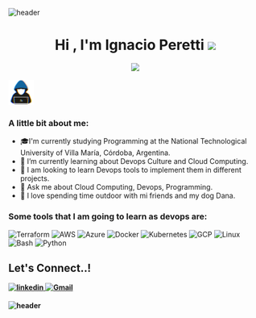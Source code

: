 ![header](https://capsule-render.vercel.app/api?type=waving&color=gradient&text=Hello%20World!&height=100&section=header&fontColor=d6ace6)
<h1 align="center"><b>Hi , I'm Ignacio Peretti </b><img src="https://media.giphy.com/media/hvRJCLFzcasrR4ia7z/giphy.gif" width="35"></h1>
<!--  -->
<p align="center">

<p align="center">
   <img src="https://readme-typing-svg.herokuapp.com/?lines=Welcome+to+my+GitHub+Profile!;I'm+from+Córdoba,+Argentina.;&center=true&width=360&height=30">
</p>

</a><picture><img src = "https://github.com/0xAbdulKhalid/0xAbdulKhalid/raw/main/assets/mdImages/about_me.gif" width = 50px></picture>

###  A little bit about me:
- 🎓I'm currently studying Programming at the National Technological University of Villa María, Córdoba, Argentina.
- 🌱 I’m currently learning about Devops Culture and Cloud Computing.
- 👯 I am looking to learn Devops tools to implement them in different projects.
- 💬 Ask me about Cloud Computing, Devops, Programming.
- 🔭 I love spending time outdoor with mi friends and my dog Dana.
### Some tools that I am going to learn as devops are:

![Terraform](https://img.shields.io/badge/-Terraform-623CE4?style=flat-square&logo=terraform&logoColor=white)
![AWS](https://img.shields.io/badge/-AWS-232F3E?style=flat-square&logo=amazon-aws&logoColor=white)
![Azure](https://img.shields.io/badge/-Azure-0089D6?style=flat-square&logo=microsoft-azure&logoColor=white)
![Docker](https://img.shields.io/badge/-Docker-2496ED?style=flat-square&logo=docker&logoColor=white)
![Kubernetes](https://img.shields.io/badge/-Kubernetes-326CE5?style=flat-square&logo=kubernetes&logoColor=white)
![GCP](https://img.shields.io/badge/-GCP-4285F4?style=flat-square&logo=google-cloud&logoColor=white)
![Linux](https://img.shields.io/badge/-Linux-FCC624?style=flat-square&logo=linux&logoColor=white)
![Bash](https://img.shields.io/badge/-Bash-4EAA25?style=flat-square&logo=gnu-bash&logoColor=white)
![Python](https://img.shields.io/badge/-Python-3776AB?style=flat-square&logo=python&logoColor=white)

## <b> Let's Connect..!
<a href="https://linkedin.com/in/ignacioperetti" target="_blank">
<img src="https://img.shields.io/badge/linkedin:  ignacioperetti-%2300acee.svg?color=405DE6&style=for-the-badge&logo=linkedin&logoColor=white" alt=linkedin style="margin-bottom: 5px;"/>

<a href="mailto:ignacioperetti1@gmail.com" target="_blank">
  <img src="https://img.shields.io/badge/Gmail-D14836?style=for-the-badge&logo=gmail&logoColor=white" alt="Gmail">
</a><br>




![header](https://capsule-render.vercel.app/api?type=waving&color=gradient&height=100&section=footer)
